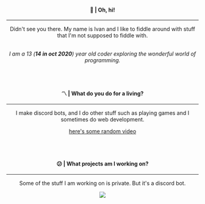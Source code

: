 <div align="center">
<h4>👋   |  Oh, hi!</h4>
<hr/><p>Didn't see you there. My name is Ivan and I like to fiddle around with stuff that I'm not supposed to fiddle with.</p>  
<br><i>I am a 13 (<b>14 in oct 2020</b>) year old coder exploring the wonderful world of programming.</i>

<br><br>

<h4>〽️  |  What do you do for a living?</h4>	
<hr/><p>I make discord bots, and I do other stuff such as playing games and I sometimes do web development.</p>
<a href="https://youtu.be/gCAYhUkKUjU">here's some random video</a>

<br><br>

<h4>😕  |  What projects am I working on?</h4>
<hr/><p>Some of the stuff I am working on is private.  But it's a discord bot.</p>
  <img align="center" src="https://github-readme-stats.vercel.app/api/top-langs/?username=ivnsrrn&hide=shell&title_color=ffffff&text_color=c9cacc&icon_color=2bbc8a&bg_color=1d1f21" />
</div>
